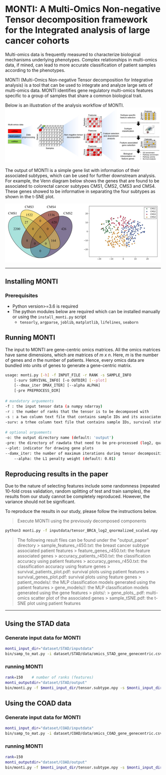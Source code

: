# MONTI: A Multi-Omics Non-negative Tensor decomposition framework for the Integrated analysis of large cancer cohorts

Multi-omics data is frequently measured to characterize biological mechanisms underlying phenotypes. Complex relationships in multi-omics data, if mined, can lead to more accurate classification of patient samples according to the phenotypes.

MONTI (Multi-Omics Non-negative Tensor decomposition for Integrative analysis) is a tool that can be used to integrate and analyze large sets of multi-omics data. MONTI identifies gene regulatory multi-omics features specific to a group of samples that share a common biological trait.

Below is an illustration of the analysis workflow of MONTI.
![workflow](./images/monti_workflow.jpg)

The output of MONTI is a simple gene list with information of their associated subtypes, which can be used for further downstream analysis. For example, the Venn diagram below shows the genes that are found to be associated to colorectal cancer subtypes CMS1, CMS2, CMS3 and CMS4. These genes showed to be informative in separating the four subtypes as shown in the t-SNE plot.
<!--![example output](./images/monti_outputexample.png =250x)-->
<img src="./images/monti_outputexample.png" alt="example output" width="600"/>

---

## Installing MONTI

### Prerequisites
* Python version>=3.6 is required
* The python modules below are required which can be installed manually or using the `install_monti.py` script
  * `tensorly`, `argparse`, `joblib`, `matplotlib`, `lifelines`, `seaborn`

## Running MONTI

The input to MONTI are gene-centric omics matrices. All the omics matrices have same dimensions, which are matrices of _m x n_. Here, _m_ is the number of genes and _n_ the number of patients. Hence, every omics data are bundled into units of genes to generate a gene-centric matrix.


```bash
usage: monti.py [-h] -f INPUT_FILE -r RANK -s SAMPLE_INFO
	[-surv SURVIVAL_INFO] [-o OUTDIR] [--plot]
	[--dmax_iter DMAX_ITER] [--alpha ALPHA]
	[-pre PREPROCESS_DIR]

# mandatory arguements
-f : the input tensor data (a numpy ndarray)
-r : the number of ranks that the tensor is to be decomposed with
-s : a two column text file that contains sample IDs and its associated breast cancer subtype
-surv: a trhee column text file that contains sample IDs, survival state, time

# optional arguements
-o: the output directory name (default: 'output')
-pre: the directory of rawdata that need to be pre-processed (log2, quantile normalized, scaled and tensor merged)
--plot: indicator for drawing gene plots
--damx_iter: the number of maximum iterations during tensor decomposition (default: 300)
	--alpha: the L1 penalty weight (default: 0.01)
```

## Reproducing results in the paper

Due to the nature of selecting features include some randomness (repeated 10-fold cross validation, random splitting of test and train samples), the results from our study cannot be completely reproduced. However, the variance should not be significant.

To reproduce the results in our study, please follow the instructions below.
> Execute MONTI using the previously decomposed components
  ```bash
  python3 monti.py -f inputdata/tensor_BRCA_log2_qnormalized_scaled.npy -r 450 -s inputdata/sample_info.txt --plot -o output_paper
  ```

> The following result files can be found under the "output_paper" directory
	> sample_features_r450.txt: the breast cancer subtype associated patient features
	> feature_genes_r450.txt: the feature associated genes
	> accuracy_patients_r450.txt: the classification accuracy using patient features
	> accuracy_genes_r450.txt: the classification accuracy using feature genes
	> survival_patients_plot.pdf: survival plots using patient features
	> survival_genes_plot.pdf: survival plots using feature genes
	> patient_models/: the MLP classification models generated using the patient features
	> gene_models//: the MLP classification models generated using the gene features
	> plots/: 
		> gene_plots_<subtype>.pdf: multi-omics scatter plot of the <subtype> associated genes
		> sample_tSNE.pdf: the t-SNE plot using patient features


---

## Using the STAD data

### Generate input data for MONTI
```bash
monti_input_dir="dataset/STAD/inputdata"
bin/samp_to_mat.py -i dataset/STAD/data/omics_STAD_gene_genecentric.csv dataset/STAD/data/omics_STAD_meth450_genecentric.csv dataset/STAD/data/omics_STAD_mirna_genecentric.csv -s dataset/STAD/subtype_info.txt -r subtype -g dataset/gene_info_withheader.txt -o $monti_input_dir
```

### running MONTI
```bash
rank=150	# number of ranks (features)
monti_outputdir="dataset/STAD/output"
bin/monti.py -f $monti_input_dir/tensor.subtype.npy -s $monti_input_dir/sampinfo_subtype.txt -g $monti_input_dir/geneinfo_subtype.txt -r $rank -o $monti_outputdir --plot
```

## Using the COAD data

### Generate input data for MONTI
``` bash
monti_input_dir="dataset/COAD/inputdata"
bin/samp_to_mat.py -i dataset/COAD/data/omics_COAD_gene_genecentric.csv dataset/COAD/data/omics_COAD_meth450_genecentric.csv dataset/COAD/data/omics_COAD_mirna_genecentric.csv -s dataset/COAD/data/subtype_info.txt -r subtype -g dataset/gene_info_withheader.txt  -o $monti_input_dir
```

### running MONTI
``` bash
rank=150
monti_outputdir="dataset/COAD/output"
bin/monti.py -f $monti_input_dir/tensor.subtype.npy -s $monti_input_dir/sampinfo_subtype.txt -g $monti_input_dir/geneinfo_subtype.txt -r $rank -o $monti_outputdir --plot
```

